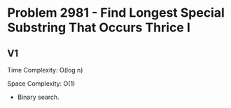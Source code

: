 # Problem 2981 - Find Longest Special Substring That Occurs Thrice I

## V1

Time Complexity: O(log n)

Space Complexity: O(1)

- Binary search.
